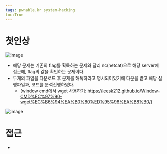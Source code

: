 ```yaml
---
tags: pwnable.kr system-hacking
toc:True
---
```


# 첫인상

![image](https://user-images.githubusercontent.com/67637935/144156030-3a77df24-6811-48a2-8bb2-6a6b7975e2b0.png)

* 해당 문제는 기존의 flag를 획득하는 문제와 달리 nc(netcat)으로 해당 server에 접근해, flag의 값을 확인하는 문제이다.
* 두개의 파일을 다운로드 후 문제를 해독하라고 명시되어있기에 다운을 받고 해당 실행파일과, 코드를 분석진행하였다.
  * (window cmd에서 wget 사용하기: https://leesk212.github.io/Window-CMD%EC%97%90-wget%EC%B6%94%EA%B0%80%ED%95%98%EA%B8%B0/)

![image](https://user-images.githubusercontent.com/67637935/144156715-d99d1d6c-4b28-4f7f-b71a-87e14e80fc7f.png)

# 접근

* 
